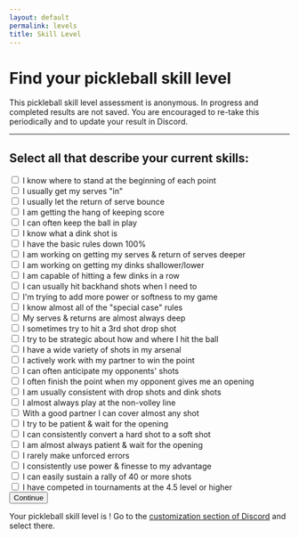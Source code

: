 ```yaml
---
layout: default
permalink: levels
title: Skill Level
---
```

# Find your pickleball skill level
<div class="description">
  <p>
    This pickleball skill level assessment is anonymous. In progress and completed results are not saved.
    You are encouraged to re-take this periodically and to update your result in Discord.
  </p>
</div>
<hr />
<h2>Select all that describe your current skills:</h2>
<div class="rating">
<form id="rating--form">
  <div class="questions questions--newbie">
    <div class="question">
      <input name="newbie" type="checkbox" value="1" />
      <label>I know where to stand at the beginning of each point</label>
    </div>
    <div class="question">
      <input name="newbie" type="checkbox" value="2" />
      <label>I usually get my serves "in"</label>
    </div>
    <div class="question">
      <input name="newbie" type="checkbox" value="3" />
      <label>I usually let the return of serve bounce</label>
    </div>
    <div class="question">
      <input name="newbie" type="checkbox" value="4" />
      <label>I am getting the hang of keeping score</label>
    </div>
    <div class="question">
      <input name="newbie" type="checkbox" value="5" />
      <label>I can often keep the ball in play</label>
    </div>
    <div class="question">
      <input name="newbie" type="checkbox" value="6" />
      <label>I know what a dink shot is</label>
    </div>
  </div>

  <div class="questions questions--beginner">
    <div class="question">
      <input name="beginner" type="checkbox" value="1" />
      <label>I have the basic rules down 100%</label>
    </div>
    <div class="question">
      <input name="beginner" type="checkbox" value="2" />
      <label>I am working on getting my serves &amp; return of serves deeper</label>
    </div>
    <div class="question">
      <input name="beginner" type="checkbox" value="3" />
      <label>I am working on getting my dinks shallower/lower</label>
    </div>
    <div class="question">
      <input name="beginner" type="checkbox" value="4" />
      <label>I am capable of hitting a few dinks in a row</label>
    </div>
    <div class="question">
      <input name="beginner" type="checkbox" value="5" />
      <label>I can usually hit backhand shots when I need to</label>
    </div>
    <div class="question">
      <input name="beginner" type="checkbox" value="6" />
      <label>I'm trying to add more power or softness to my game</label>
    </div>
  </div>

  <div class="questions questions--novice">
    <div class="question">
      <input name="novice" type="checkbox" value="1" />
      <label>I know almost all of the "special case" rules</label>
    </div>
    <div class="question">
      <input name="novice" type="checkbox" value="2" />
      <label>My serves &amp; returns are almost always deep</label>
    </div>
    <div class="question">
      <input name="novice" type="checkbox" value="3" />
      <label>I sometimes try to hit a 3rd shot drop shot</label>
    </div>
    <div class="question">
      <input name="novice" type="checkbox" value="4" />
      <label>I try to be strategic about how and where I hit the ball</label>
    </div>
    <div class="question">
      <input name="novice" type="checkbox" value="5" />
      <label>I have a wide variety of shots in my arsenal</label>
    </div>
    <div class="question">
      <input name="novice" type="checkbox" value="6" />
      <label>I actively work with my partner to win the point</label>
    </div>
  </div>

  <div class="questions questions--intermediate">
    <div class="question">
      <input name="intermediate" type="checkbox" value="1" />
      <label>I can often anticipate my opponents' shots</label>
    </div>
    <div class="question">
      <input name="intermediate" type="checkbox" value="2" />
      <label>I often finish the point when my opponent gives me an opening</label>
    </div>
    <div class="question">
      <input name="intermediate" type="checkbox" value="3" />
      <label>I am usually consistent with drop shots and dink shots</label>
    </div>
    <div class="question">
      <input name="intermediate" type="checkbox" value="4" />
      <label>I almost always play at the non-volley line</label>
    </div>
    <div class="question">
      <input name="intermediate" type="checkbox" value="5" />
      <label>With a good partner I can cover almost any shot</label>
    </div>
    <div class="question">
      <input name="intermediate" type="checkbox" value="6" />
      <label>I try to be patient &amp; wait for the opening</label>
    </div>
  </div>

  <div class="questions questions--advanced">
    <div class="question">
      <input name="advanced" type="checkbox" value="1" />
      <label>I can consistently convert a hard shot to a soft shot</label>
    </div>
    <div class="question">
      <input name="advanced" type="checkbox" value="2" />
      <label>I am almost always patient &amp; wait for the opening</label>
    </div>
    <div class="question">
      <input name="advanced" type="checkbox" value="3" />
      <label>I rarely make unforced errors</label>
    </div>
    <div class="question">
      <input name="advanced" type="checkbox" value="4" />
      <label>I consistently use power &amp; finesse to my advantage</label>
    </div>
    <div class="question">
      <input name="advanced" type="checkbox" value="5" />
      <label>I can easily sustain a rally of 40 or more shots</label>
    </div>
    <div class="question">
      <input name="advanced" type="checkbox" value="6" />
      <label>I have competed in tournaments at the 4.5 level or higher</label>
    </div>
  </div>

  <div class="button button--next">
    <input type="submit" name="op" value="Continue" />
  </div>
</form>
<div class="rating--results">
  <p><span class="rating--message">Your pickleball skill level is <span class="level-result"></span>!</span> <span class="rating--instructions">Go to the <a href="https://discord.com/channels/976127414549770320/customize-community" target="_blank" rel="nofollow">customization section of Discord</a> and select <span class="level-result"></span> there.</span></p>
</div>
</div>

<script type="text/javascript">
const levelsMap = {
  'newbie':       'Cucumber', // 2.0,
  'beginner':     'Gherkin', // 2.5,
  'novice':       'Sweet Pickle', // 3.0,
  'intermediate': 'Bread and Butter', // 3.5,
  'advanced':     'Dill', // 4.0,
  'expert':       'Sour Pickle', // 4.5+,
};
const levels = Object.keys(levelsMap);

// Make the first level visible.
document.querySelector('.questions').style.display = 'block';

/**
 * Displays a rating to the user.
 */
const displayResult = (rating) => {
  document.querySelectorAll('.level-result').forEach(result => result.innerHTML = rating);
  document.querySelector('.rating--results').style.display = 'block';
};

document.getElementById('rating--form').addEventListener('submit', (e) => {
  e.preventDefault();

  const data = new FormData(e.target);
  // Combine the flat results into a structured array keyed by level.
  const results = {};
  for (const [key, entry] of data.entries()) {
    if (!results[key]) {
      results[key] = [];
    }
    results[key].push(entry);
  }

  // Remove all levels without 5 or more attributes checked.
  for (const result in results) {
    if (results[result].length < 5) {
      delete results[result];
    }
  }

  // Find the first level without enough attributes.
  const key = levels.filter(level => !(level in results)).shift();

  // Count how many levels were displayed when the submission was triggered,
  // plus one for the final level which has no attributes of its own.
  const visible = Object.values(document.querySelectorAll('.questions')).filter(el => el.style.display !== 'block').length + 1;

  // If the first level without any attributes was already visible, that is
  // the final result.
  if (key === 'expert' || levels.indexOf(key) + visible < levels.length) {
    displayResult(levelsMap[key]);
  }
  else {
    // Show the next section.
    const nextLevel = document.querySelector('.questions--' + key);
    nextLevel.style.display = 'block';
    // Set focus to the first input of the new section.
    nextLevel.querySelector('input').focus();
    // Hide any previously displayed results.
    document.querySelector('.rating--results').style.display = 'none';
  }

});
</script>
